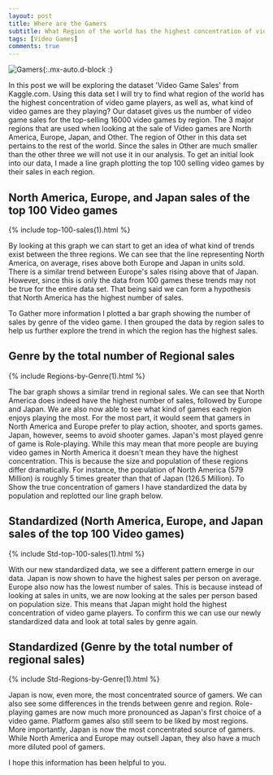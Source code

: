 ```yaml
---
layout: post
title: Where are the Gamers
subtitle: What Region of the world has the highest concentration of video game players and what are they playing?
tags: [Video Games]
comments: true
---
```


![Gamers](https://images.unsplash.com/photo-1542751371-adc38448a05e?ixlib=rb-1.2.1&ixid=eyJhcHBfaWQiOjEyMDd9&auto=format&fit=crop&w=500&q=60){:.mx-auto.d-block :}

  In this post we will be exploring the dataset 'Video Game Sales' from Kaggle.com. Using this data set I will try to find what region of the world has the highest concentration of video game players, as well as, what kind of video games are they playing? Our dataset gives us the number of video game sales for the top-selling 16000 video games by region. The 3 major regions that are used when looking at the sale of Video games are North America, Europe, Japan, and Other. The region of Other in this data set pertains to the rest of the world. Since the sales in Other are much smaller than the other three we will not use it in our analysis. To get an initial look into our data, I made a line graph plotting the top 100 selling video games by their sales in each region.

## North America, Europe, and Japan sales of the top 100 Video games

{% include top-100-sales(1).html %}

By looking at this graph we can start to get an idea of what kind of trends exist between the three regions. We can see that the line representing North America, on average, rises above both Europe and Japan in units sold. There is a similar trend between Europe's sales rising above that of Japan. However, since this is only the data from 100 games these trends may not be true for the entire data set. That being said we can form a hypothesis that North America has the highest number of sales.

To Gather more information I plotted a bar graph showing the number of sales by genre of the video game. I then grouped the data by region sales to help us further explore the trend in which the region has the highest sales.

## Genre by the total number of Regional sales

{% include Regions-by-Genre(1).html %}

The bar graph shows a similar trend in regional sales. We can see that North America does indeed have the highest number of sales, followed by Europe and Japan. We are also now able to see what kind of games each region enjoys playing the most. For the most part, it would seem that gamers in North America and Europe prefer to play action, shooter, and sports games. Japan, however, seems to avoid shooter games. Japan's most played genre of game is Role-playing.  While this may mean that more people are buying video games in North America it doesn't mean they have the highest concentration. This is because the size and population of these regions differ dramatically. For instance, the population of North America (579 Million) is roughly 5 times greater than that of Japan (126.5 Million). To Show the true concentration of gamers I have standardized the data by population and replotted our line graph below.


## Standardized (North America, Europe, and Japan sales of the top 100 Video games)

{% include Std-top-100-sales(1).html %}

With our new standardized data, we see a different pattern emerge in our data. Japan is now shown to have the highest sales per person on average. Europe also now has the lowest number of sales. This is because instead of looking at sales in units, we are now looking at the sales per person based on population size. This means that Japan might hold the highest concentration of video game players. To confirm this we can use our newly standardized data and look at total sales by genre again. 

## Standardized (Genre by the total number of regional sales)

{% include Std-Regions-by-Genre(1).html %}

Japan is now, even more, the most concentrated source of gamers. We can also see some differences in the trends between genre and region. Role-playing games are now much more pronounced as Japan's first choice of a video game. Platform games also still seem to be liked by most regions. More importantly, Japan is now the most concentrated source of gamers. While North America and Europe may outsell Japan, they also have a much more diluted pool of gamers. 

I hope this information has been helpful to you. 


